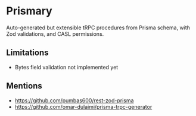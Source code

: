 # Prismary

Auto-generated but extensible tRPC procedures from Prisma schema, with Zod validations, and CASL permissions.

## Limitations

- Bytes field validation not implemented yet

## Mentions

- https://github.com/pumbas600/rest-zod-prisma
- https://github.com/omar-dulaimi/prisma-trpc-generator
